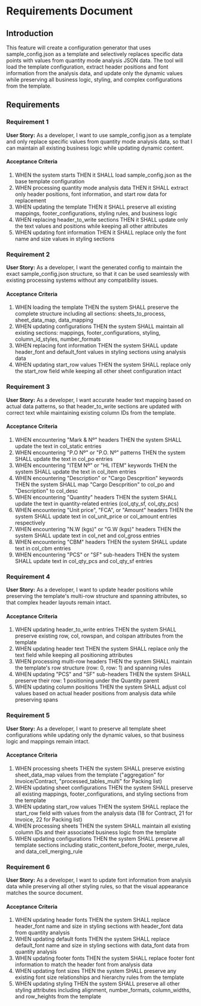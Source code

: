 # Requirements Document

## Introduction

This feature will create a configuration generator that uses sample_config.json as a template and selectively replaces specific data points with values from quantity mode analysis JSON data. The tool will load the template configuration, extract header positions and font information from the analysis data, and update only the dynamic values while preserving all business logic, styling, and complex configurations from the template.

## Requirements

### Requirement 1

**User Story:** As a developer, I want to use sample_config.json as a template and only replace specific values from quantity mode analysis data, so that I can maintain all existing business logic while updating dynamic content.

#### Acceptance Criteria

1. WHEN the system starts THEN it SHALL load sample_config.json as the base template configuration
2. WHEN processing quantity mode analysis data THEN it SHALL extract only header positions, font information, and start row data for replacement
3. WHEN updating the template THEN it SHALL preserve all existing mappings, footer_configurations, styling rules, and business logic
4. WHEN replacing header_to_write sections THEN it SHALL update only the text values and positions while keeping all other attributes
5. WHEN updating font information THEN it SHALL replace only the font name and size values in styling sections

### Requirement 2

**User Story:** As a developer, I want the generated config to maintain the exact sample_config.json structure, so that it can be used seamlessly with existing processing systems without any compatibility issues.

#### Acceptance Criteria

1. WHEN loading the template THEN the system SHALL preserve the complete structure including all sections: sheets_to_process, sheet_data_map, data_mapping
2. WHEN updating configurations THEN the system SHALL maintain all existing sections: mappings, footer_configurations, styling, column_id_styles, number_formats
3. WHEN replacing font information THEN the system SHALL update header_font and default_font values in styling sections using analysis data
4. WHEN updating start_row values THEN the system SHALL replace only the start_row field while keeping all other sheet configuration intact

### Requirement 3

**User Story:** As a developer, I want accurate header text mapping based on actual data patterns, so that header_to_write sections are updated with correct text while maintaining existing column IDs from the template.

#### Acceptance Criteria

1. WHEN encountering "Mark & Nº" headers THEN the system SHALL update the text in col_static entries
2. WHEN encountering "P.O Nº" or "P.O. Nº" patterns THEN the system SHALL update the text in col_po entries
3. WHEN encountering "ITEM Nº" or "HL ITEM" keywords THEN the system SHALL update the text in col_item entries  
4. WHEN encountering "Description" or "Cargo Descprition" keywords THEN the system SHALL map "Cargo Descprition" to col_po and "Description" to col_desc
5. WHEN encountering "Quantity" headers THEN the system SHALL update the text in quantity-related entries (col_qty_sf, col_qty_pcs)
6. WHEN encountering "Unit price", "FCA", or "Amount" headers THEN the system SHALL update text in col_unit_price or col_amount entries respectively
7. WHEN encountering "N.W (kgs)" or "G.W (kgs)" headers THEN the system SHALL update text in col_net and col_gross entries
8. WHEN encountering "CBM" headers THEN the system SHALL update text in col_cbm entries
9. WHEN encountering "PCS" or "SF" sub-headers THEN the system SHALL update text in col_qty_pcs and col_qty_sf entries

### Requirement 4

**User Story:** As a developer, I want to update header positions while preserving the template's multi-row structure and spanning attributes, so that complex header layouts remain intact.

#### Acceptance Criteria

1. WHEN updating header_to_write entries THEN the system SHALL preserve existing row, col, rowspan, and colspan attributes from the template
2. WHEN updating header text THEN the system SHALL replace only the text field while keeping all positioning attributes
3. WHEN processing multi-row headers THEN the system SHALL maintain the template's row structure (row: 0, row: 1) and spanning rules
4. WHEN updating "PCS" and "SF" sub-headers THEN the system SHALL preserve their row: 1 positioning under the Quantity parent
5. WHEN updating column positions THEN the system SHALL adjust col values based on actual header positions from analysis data while preserving spans

### Requirement 5

**User Story:** As a developer, I want to preserve all template sheet configurations while updating only the dynamic values, so that business logic and mappings remain intact.

#### Acceptance Criteria

1. WHEN processing sheets THEN the system SHALL preserve existing sheet_data_map values from the template ("aggregation" for Invoice/Contract, "processed_tables_multi" for Packing list)
2. WHEN updating sheet configurations THEN the system SHALL preserve all existing mappings, footer_configurations, and styling sections from the template
3. WHEN updating start_row values THEN the system SHALL replace the start_row field with values from the analysis data (18 for Contract, 21 for Invoice, 22 for Packing list)
4. WHEN processing sheets THEN the system SHALL maintain all existing column IDs and their associated business logic from the template
5. WHEN updating configurations THEN the system SHALL preserve all template sections including static_content_before_footer, merge_rules, and data_cell_merging_rule

### Requirement 6

**User Story:** As a developer, I want to update font information from analysis data while preserving all other styling rules, so that the visual appearance matches the source document.

#### Acceptance Criteria

1. WHEN updating header fonts THEN the system SHALL replace header_font name and size in styling sections with header_font data from quantity analysis
2. WHEN updating default fonts THEN the system SHALL replace default_font name and size in styling sections with data_font data from quantity analysis
3. WHEN updating footer fonts THEN the system SHALL replace footer font information to match the header font from analysis data
4. WHEN updating font sizes THEN the system SHALL preserve any existing font size relationships and hierarchy rules from the template
5. WHEN updating styling THEN the system SHALL preserve all other styling attributes including alignment, number_formats, column_widths, and row_heights from the template